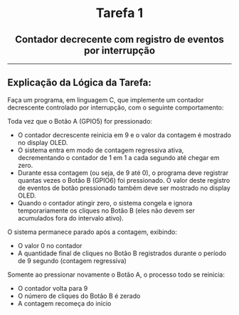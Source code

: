 <div h align="center">

# Tarefa  1 
## Contador decrecente com registro de eventos por interrupção
</div h>

---

## Explicação da Lógica da Tarefa:
Faça um programa, em linguagem C, que implemente um contador decrescente controlado por interrupção, com o seguinte comportamento:

Toda vez que o Botão A (GPIO5) for pressionado:
- O contador decrescente reinicia em 9 e o valor da contagem é mostrado no display OLED.
- O sistema entra em modo de contagem regressiva ativa, decrementando o contador de 1 em 1 a cada segundo até chegar em zero.
- Durante essa contagem (ou seja, de 9 até 0), o programa deve registrar quantas vezes o Botão B (GPIO6) foi pressionado. O valor deste registro de eventos de botão pressionado também deve ser mostrado no display OLED.
- Quando o contador atingir zero, o sistema congela e ignora temporariamente os cliques no Botão B (eles não devem ser acumulados fora do intervalo ativo).

O sistema permanece parado após a contagem, exibindo:
- O valor 0 no contador
- A quantidade final de cliques no Botão B registrados durante o período de 9 segundo (contagem regressiva)

Somente ao pressionar novamente o Botão A, o processo todo se reinicia:
- O contador volta para 9
- O número de cliques do Botão B é zerado
- A contagem recomeça do início